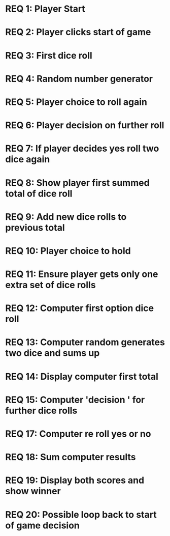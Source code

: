 # REQ 1: Player Start
# REQ 2: Player clicks start of game
# REQ 3: First dice roll
# REQ 4: Random number generator
# REQ 5: Player choice to roll again
# REQ 6: Player decision on further roll
# REQ 7: If player decides yes roll two dice again
# REQ 8: Show player first summed total of dice roll
# REQ 9: Add new dice rolls to previous total
# REQ 10: Player choice to hold
# REQ 11: Ensure player gets only one extra set of dice rolls
# REQ 12: Computer first option dice roll
# REQ 13: Computer random generates two dice and sums up
# REQ 14: Display computer first total
# REQ 15: Computer 'decision ' for further dice rolls
# REQ 17: Computer re roll yes or no
# REQ 18: Sum computer results
# REQ 19: Display both scores and show winner
# REQ 20: Possible loop back to start of game decision

